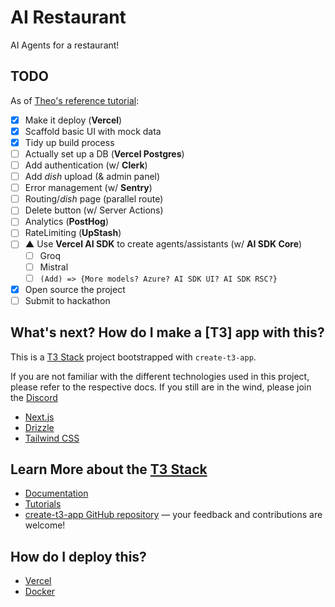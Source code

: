 # AI Restaurant

AI Agents for a restaurant!

## TODO

As of [Theo's reference tutorial](https://www.youtube.com/watch?v=d5x0JCZbAJs):

- [x] Make it deploy (**Vercel**)
- [x] Scaffold basic UI with mock data
- [x] Tidy up build process
- [ ] Actually set up a DB (**Vercel Postgres**)
- [ ] Add authentication (w/ **Clerk**)
- [ ] Add _dish_ upload (& admin panel)
- [ ] Error management (w/ **Sentry**)
- [ ] Routing/_dish_ page (parallel route)
- [ ] Delete button (w/ Server Actions)
- [ ] Analytics (**PostHog**)
- [ ] RateLimiting (**UpStash**)
- [ ] **▲** Use **Vercel AI SDK** to create agents/assistants (w/ **AI SDK Core**)
  - [ ] Groq
  - [ ] Mistral
  - [ ] `(Add) => {More models? Azure? AI SDK UI? AI SDK RSC?}`
- [x] Open source the project
- [ ] Submit to hackathon

## What's next? How do I make a [T3] app with this?

This is a [T3 Stack](https://create.t3.gg/) project bootstrapped with `create-t3-app`.

If you are not familiar with the different technologies used in this project, please refer to the respective docs. If you still are in the wind, please join the [Discord](https://t3.gg/discord)

- [Next.js](https://nextjs.org)
- [Drizzle](https://orm.drizzle.team)
- [Tailwind CSS](https://tailwindcss.com)

## Learn More about the [T3 Stack](https://create.t3.gg/)

- [Documentation](https://create.t3.gg/)
- [Tutorials](https://create.t3.gg/en/faq#what-learning-resources-are-currently-available)
- [create-t3-app GitHub repository](https://github.com/t3-oss/create-t3-app) — your feedback and contributions are welcome!

## How do I deploy this?

- [Vercel](https://create.t3.gg/en/deployment/vercel)
- [Docker](https://create.t3.gg/en/deployment/docker)
